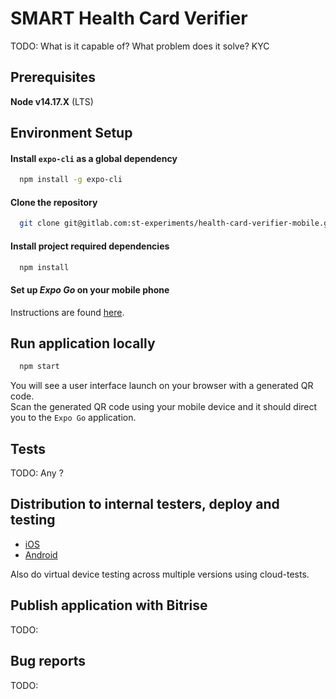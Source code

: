 # SMART Health Card Verifier

TODO: What is it capable of? What problem does it solve? KYC

## Prerequisites

**Node v14.17.X** (LTS)

## Environment Setup

#### Install `expo-cli` as a global dependency

```bash
  npm install -g expo-cli
```

#### Clone the repository

```bash
  git clone git@gitlab.com:st-experiments/health-card-verifier-mobile.git
```

#### Install project required dependencies

```bash
  npm install
```

#### Set up _Expo Go_ on your mobile phone
Instructions are found [here](https://docs.expo.io/get-started/installation/#2-expo-go-app-for-ios-and).

## Run application locally

```bash
  npm start
```

You will see a user interface launch on your browser with a generated QR code.<br />
Scan the generated QR code using your mobile device and it should direct you to the `Expo Go` application.

## Tests

TODO: Any ?

## Distribution to internal testers, deploy and testing

- [iOS](https://devcenter.bitrise.io/deploy/ios-deploy/ios-deploy-index/)
- [Android](https://devcenter.bitrise.io/deploy/android-deploy/android-deployment-index/)

Also do virtual device testing across multiple versions using cloud-tests.

## Publish application with Bitrise

TODO:

## Bug reports

TODO:
